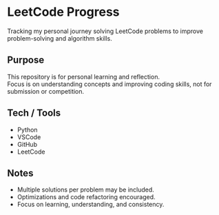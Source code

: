 # LeetCode Progress

Tracking my personal journey solving LeetCode problems to improve problem-solving and algorithm skills.

## Purpose
This repository is for personal learning and reflection.  
Focus is on understanding concepts and improving coding skills, not for submission or competition.

## Tech / Tools
- Python
- VSCode
- GitHub
- LeetCode

## Notes
- Multiple solutions per problem may be included.
- Optimizations and code refactoring encouraged.
- Focus on learning, understanding, and consistency.
